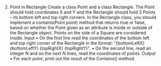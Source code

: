2. Point in Rectangle
Create a class Point and a class Rectangle. The Point should hold coordinates X and Y and the Rectangle should hold 2 Points – its bottom left and top right corners. In the Rectangle class, you should implement a contains(Point point) method that returns true or false, based on whether the Point given as an attribute is inside or outside of the Rectangle object. Points on the side of a Square are considered inside.
Input
    • On the first line read the coordinates of the bottom left and top right corner of the Rectangle in the format: "{bottomLeftX} {bottomLeftY} {topRightX} {topRightY}".
    • On the second line, read an integer N and on the next N lines, read the coordinates of points.
Output
    • For each point, print out the result of the Contains() method.
